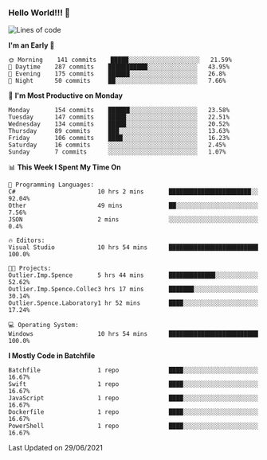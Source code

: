 ### Hello World!!! 👋

<!--
**kekotek/kekotek** is a ✨ _special_ ✨ repository because its `README.md` (this file) appears on your GitHub profile.

Here are some ideas to get you started:

- 🔭 I’m currently working on ...
- 🌱 I’m currently learning ...
- 👯 I’m looking to collaborate on ...
- 🤔 I’m looking for help with ...
- 💬 Ask me about ...
- 📫 How to reach me: ...
- 😄 Pronouns: ...
- ⚡ Fun fact: ...
-->

<!--START_SECTION:waka-->
![Lines of code](https://img.shields.io/badge/From%20Hello%20World%20I%27ve%20Written-18753%20lines%20of%20code-blue)

**I'm an Early 🐤** 

```text
🌞 Morning    141 commits    █████░░░░░░░░░░░░░░░░░░░░   21.59% 
🌆 Daytime    287 commits    ███████████░░░░░░░░░░░░░░   43.95% 
🌃 Evening    175 commits    ██████░░░░░░░░░░░░░░░░░░░   26.8% 
🌙 Night      50 commits     ██░░░░░░░░░░░░░░░░░░░░░░░   7.66%

```
📅 **I'm Most Productive on Monday** 

```text
Monday       154 commits    ██████░░░░░░░░░░░░░░░░░░░   23.58% 
Tuesday      147 commits    █████░░░░░░░░░░░░░░░░░░░░   22.51% 
Wednesday    134 commits    █████░░░░░░░░░░░░░░░░░░░░   20.52% 
Thursday     89 commits     ███░░░░░░░░░░░░░░░░░░░░░░   13.63% 
Friday       106 commits    ████░░░░░░░░░░░░░░░░░░░░░   16.23% 
Saturday     16 commits     ░░░░░░░░░░░░░░░░░░░░░░░░░   2.45% 
Sunday       7 commits      ░░░░░░░░░░░░░░░░░░░░░░░░░   1.07%

```


📊 **This Week I Spent My Time On** 

```text
💬 Programming Languages: 
C#                       10 hrs 2 mins       ███████████████████████░░   92.04% 
Other                    49 mins             ██░░░░░░░░░░░░░░░░░░░░░░░   7.56% 
JSON                     2 mins              ░░░░░░░░░░░░░░░░░░░░░░░░░   0.4%

🔥 Editors: 
Visual Studio            10 hrs 54 mins      █████████████████████████   100.0%

🐱‍💻 Projects: 
Outlier.Imp.Spence       5 hrs 44 mins       █████████████░░░░░░░░░░░░   52.62% 
Outlier.Imp.Spence.Collec3 hrs 17 mins       ███████░░░░░░░░░░░░░░░░░░   30.14% 
Outlier.Spence.Laboratory1 hr 52 mins        ████░░░░░░░░░░░░░░░░░░░░░   17.24%

💻 Operating System: 
Windows                  10 hrs 54 mins      █████████████████████████   100.0%

```

**I Mostly Code in Batchfile** 

```text
Batchfile                1 repo              ████░░░░░░░░░░░░░░░░░░░░░   16.67% 
Swift                    1 repo              ████░░░░░░░░░░░░░░░░░░░░░   16.67% 
JavaScript               1 repo              ████░░░░░░░░░░░░░░░░░░░░░   16.67% 
Dockerfile               1 repo              ████░░░░░░░░░░░░░░░░░░░░░   16.67% 
PowerShell               1 repo              ████░░░░░░░░░░░░░░░░░░░░░   16.67%

```



 Last Updated on 29/06/2021
<!--END_SECTION:waka-->
